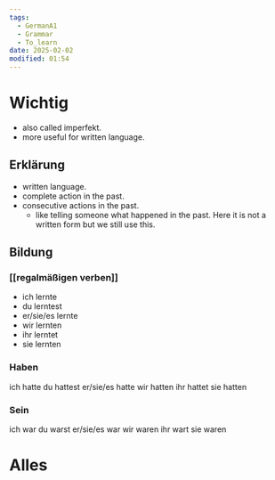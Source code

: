```yaml
---
tags:
  - GermanA1
  - Grammar
  - To_learn
date: 2025-02-02
modified: 01:54
---
```

# Wichtig
- also called imperfekt.
- more useful for written language.
## Erklärung
- written language.
- complete action in the past.
- consecutive actions in the past.
	- like telling someone what happened in the past. Here it is not a written form but we still use this.
## Bildung
### [[regalmäßigen verben]]
- ich lernte
- du lerntest
- er/sie/es lernte
- wir lernten
- ihr lerntet
- sie lernten
### Haben
ich hatte
du hattest
er/sie/es hatte
wir hatten
ihr hattet
sie hatten
### Sein
ich war
du warst
er/sie/es war
wir waren
ihr wart
sie waren
# Alles

